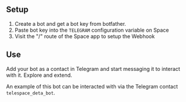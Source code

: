 ## Setup

1. Create a bot and get a bot key from botfather.
2. Paste bot key into the `TELEGRAM` configuration variable on Space
3. Visit the "/" route of the Space app to setup the Webhook

## Use

Add your bot as a contact in Telegram and start messaging it to interact with it. Explore and extend.

An example of this bot can be interacted with via the Telegram contact `telespace_deta_bot`.


